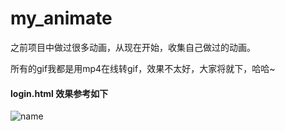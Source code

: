 # my_animate
之前项目中做过很多动画，从现在开始，收集自己做过的动画。

所有的gif我都是用mp4在线转gif，效果不太好，大家将就下，哈哈~

#### login.html 效果参考如下

![name](login.gif)
